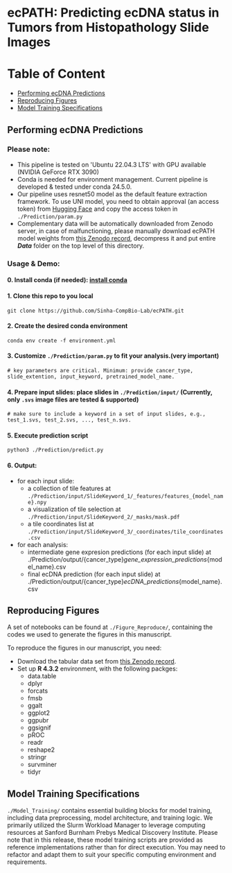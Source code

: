 
# ecPATH: Predicting ecDNA status in Tumors from Histopathology Slide Images
<h1></h1>

# Table of Content
- [Performing ecDNA Predictions](#performing-ecdna-predictions)
- [Reproducing Figures](#reproducing-figures)
- [Model Training Specifications](#model-training-specifications)

## Performing ecDNA Predictions
### Please note:

- This pipeline is tested on 'Ubuntu 22.04.3 LTS' with GPU available (NVIDIA GeForce RTX 3090)
- Conda is needed for environment management. Current pipeline is developed & tested under conda 24.5.0.
- Our pipeline uses resnet50 model as the default feature extraction framework. To use UNI model, you need to obtain approval (an access token) from [Hugging Face](https://huggingface.co/MahmoodLab/UNI) and copy the access token in `./Prediction/param.py`
- Complementary data will be automatically downloaded from Zenodo server, in case of malfunctioning, please manually download ecPATH model weights from [this Zenodo record](https://zenodo.org/records/14057816), decompress it and put entire ***Data*** folder on the top level of this directory.



### Usage & Demo:  
#### 0. Install conda (if needed): [install conda](https://docs.conda.io/projects/conda/en/latest/user-guide/install/index.html)
#### 1. Clone this repo to you local
    git clone https://github.com/Sinha-CompBio-Lab/ecPATH.git
#### 2. Create the desired conda environment
    conda env create -f environment.yml
#### 3. Customize `./Prediction/param.py` to fit your analysis.(very important)
    # key parameters are critical. Minimum: provide cancer_type, slide_extention, input_keyword, pretrained_model_name.
#### 4. Prepare input slides: place slides in `./Prediction/input/` (Currently, only `.svs` image files are tested & supported)
    # make sure to include a keyword in a set of input slides, e.g., test_1.svs, test_2.svs, ..., test_n.svs.
#### 5. Execute prediction script
    python3 ./Prediction/predict.py
#### 6. Output:
- for each input slide:
    - a collection of tile features at `./Prediction/input/SlideKeyword_1/_features/features_{model_name}.npy` 
    - a visualization of tile selection at `./Prediction/input/SlideKeyword_2/_masks/mask.pdf`
    - a tile coordinates list at `./Prediction/input/SlideKeyword_3/_coordinates/tile_coordinates.csv`
- for each analysis:
    - intermediate gene expresion predictions (for each input slide) at ./Prediction/output/{cancer_type}_gene_expression_predictions_{model_name}.csv
    - final ecDNA prediction (for each input slide) at ./Prediction/output/{cancer_type}_ecDNA_predictions_{model_name}.csv
        
<!--### Development log-->
<!--#### [11/07/ 2024] update plotting scripts & data-->
<!--- Function description:<br />-->
<!--    i. Mudra updated scripts & data for reproduce the figures in the manuscripts-->

<!--#### [11/06/ 2024] added ecDNA prediction threshold, added google drive data container -->
<!--- Function description:<br />-->
<!--    i. added threshold for calling ecDNA positive/negative using Youden J statistic threshold-->
<!--    ii.added capability of downloding model weights from google drive for testing/reviewing (before Zenodo)-->

<!--#### [10/29/ 2024] added gene expression & ecDNA prediction steps: -->
<!--- Function description:<br />-->
<!--    1. Performs downstream gene expression prediction and ecDNA prediction.-->
<!--    2. Will output `./Prediction/output/{cancer_type}_ecDNA_predictions_{model_name}.csv` and `./Prediction/output/{cancer_type}_gene_expression_predictions_{model_name}.csv`-->

<!--#### [10/27/ 2024] added preprocessing steps: -->
<!--- Function description:<br />-->
<!--    1. Given any input slides placed in `./Prediction/input/`, the program will perform preprocessing.  -->
<!--        1. creating tiles given the tile size specified in `./Prediction/param.py`.  -->
<!--        2. tile normalization and evalution, keep only informative tiles. -->
<!--        3. generate a pdf for WSI & tiles visualization.  -->
<!--        4. Feature extraction at the tile level using pretrained models.  -->
<!--            1.) ResNet50 (potentially generalize to any models from torchvision).  -->
<!--            2.) UNI (potentially generalize to any models from huggingface).  -->
<!--    2. Each input slide should be placed in `./Prediction/input/` and have a **keyword** and an **extention** (only svs is supported in this version) in the names, e.g., `./AnyKeyword_1.svs`, `AnyKeyword_2.svs`, ..., `AnyKeyword_n.svs`, keyword will be used for include all slides in one analysis.-->
<!--    3. For any of the input slide, after preprocessing, there will be `./Prediction/input/AnyKeyword_1/_coordinates/tile_coordinates.csv`, `./Prediction/input/AnyKeyword_1/_masks/mask.pdf` and `./Prediction/input/AnyKeyword_1/_features/features_{model_name}.npy` generated for each slide.-->
<!--    4. Users may use any of the two models supported in this version: resnet50 and UNI.-->
<!--        1. Please note that to use UNI model, you need to make a request [here](https://huggingface.co/MahmoodLab/UNI) and provide an access token in `./Prediction/param.py`.-->

## Reproducing Figures

A set of notebooks can be found at `./Figure_Reproduce/`, containing the codes we used to generate the figures in this manuscript.  

To reproduce the figures in our manuscript, you need:  

- Download the tabular data set from [this Zenodo record](https://zenodo.org/records/14057816).
- Set up **R 4.3.2** environment, with the following packges:  
    - data.table
    - dplyr
    - forcats
    - fmsb
    - ggalt
    - ggplot2
    - ggpubr
    - ggsignif
    - pROC
    - readr
    - reshape2
    - stringr
    - survminer
    - tidyr

## Model Training Specifications
`./Model_Training/` contains essential building blocks for model training, including data preprocessing, model architecture, and training logic. We primarily utilized the Slurm Workload Manager to leverage computing resources at Sanford Burnham Prebys Medical Discovery Institute. Please note that in this release, these model training scripts are provided as reference implementations rather than for direct execution. You may need to refactor and adapt them to suit your specific computing environment and requirements.
